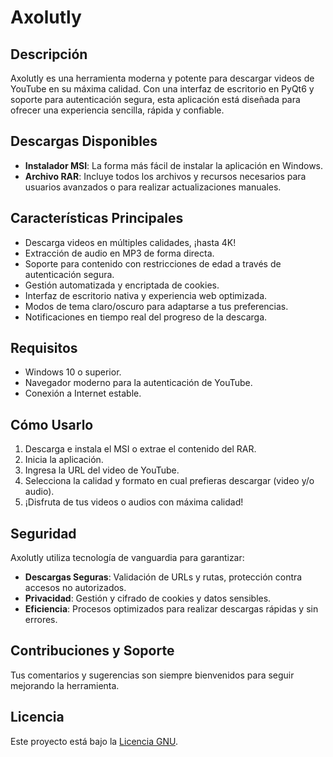 # Axolutly

## Descripción
Axolutly es una herramienta moderna y potente para descargar videos de YouTube en su máxima calidad. Con una interfaz de escritorio en PyQt6 y soporte para autenticación segura, esta aplicación está diseñada para ofrecer una experiencia sencilla, rápida y confiable.

## Descargas Disponibles
- **Instalador MSI**: La forma más fácil de instalar la aplicación en Windows.
- **Archivo RAR**: Incluye todos los archivos y recursos necesarios para usuarios avanzados o para realizar actualizaciones manuales.

## Características Principales
- Descarga videos en múltiples calidades, ¡hasta 4K!
- Extracción de audio en MP3 de forma directa.
- Soporte para contenido con restricciones de edad a través de autenticación segura.
- Gestión automatizada y encriptada de cookies.
- Interfaz de escritorio nativa y experiencia web optimizada.
- Modos de tema claro/oscuro para adaptarse a tus preferencias.
- Notificaciones en tiempo real del progreso de la descarga.

## Requisitos
- Windows 10 o superior.
- Navegador moderno para la autenticación de YouTube.
- Conexión a Internet estable.

## Cómo Usarlo
1. Descarga e instala el MSI o extrae el contenido del RAR.
2. Inicia la aplicación.
3. Ingresa la URL del video de YouTube.
4. Selecciona la calidad y formato en cual prefieras descargar (video y/o audio).
5. ¡Disfruta de tus videos o audios con máxima calidad!

## Seguridad
Axolutly utiliza tecnología de vanguardia para garantizar:
- **Descargas Seguras**: Validación de URLs y rutas, protección contra accesos no autorizados.
- **Privacidad**: Gestión y cifrado de cookies y datos sensibles.
- **Eficiencia**: Procesos optimizados para realizar descargas rápidas y sin errores.

## Contribuciones y Soporte
Tus comentarios y sugerencias son siempre bienvenidos para seguir mejorando la herramienta.

## Licencia
Este proyecto está bajo la [Licencia GNU](LICENSE).
